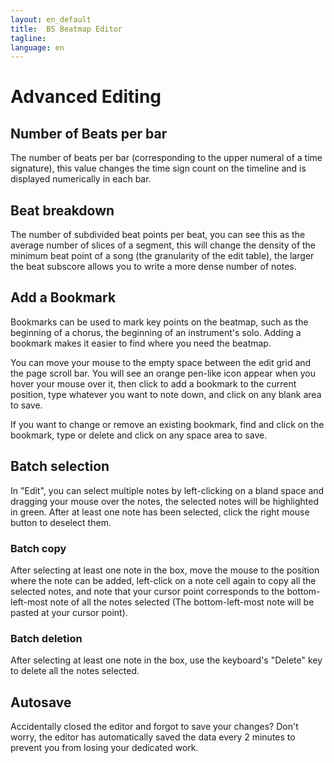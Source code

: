 ```yaml
---
layout: en_default
title:  BS Beatmap Editor
tagline: 
language: en
---
```


# Advanced Editing

## **Number of Beats per bar**
The number of beats per bar (corresponding to the upper numeral of a time signature), this value changes the time sign count on the timeline and is displayed numerically in each bar.  

## **Beat breakdown**
The number of subdivided beat points per beat, you can see this as the average number of slices of a segment, this will change the density of the minimum beat point of a song (the granularity of the edit table), the larger the beat subscore allows you to write a more dense number of notes.  

## **Add a Bookmark**
Bookmarks can be used to mark key points on the beatmap, such as the beginning of a chorus, the beginning of an instrument's solo. Adding a bookmark makes it easier to find where you need the beatmap.  

You can move your mouse to the empty space between the edit grid and the page scroll bar. You will see an orange pen-like icon appear when you hover your mouse over it, then click to add a bookmark to the current position, type whatever you want to note down, and click on any blank area to save.  

If you want to change or remove an existing bookmark, find and click on the bookmark, type or delete and click on any space area to save.  

## **Batch selection**
In "Edit", you can select multiple notes by left-clicking on a bland space and dragging your mouse  over the notes, the selected notes will be highlighted in green. After at least one note has been selected, click the right mouse button to deselect them.  

### Batch copy
After selecting at least one note in the box, move the mouse to the position where the note can be added, left-click on a note cell again to copy all the selected notes, and note that your cursor point corresponds to the bottom-left-most note of all the notes selected (The bottom-left-most note will be pasted at your cursor point).  

### Batch deletion
After selecting at least one note in the box, use the keyboard's "Delete" key to delete all the notes selected.  

## **Autosave**
Accidentally closed the editor and forgot to save your changes? Don't worry, the editor has automatically saved the data every 2 minutes to prevent you from losing your dedicated work.